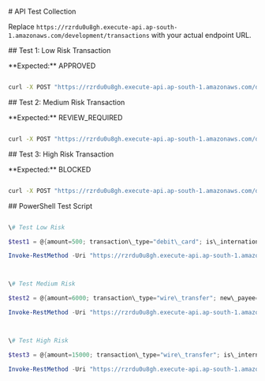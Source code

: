 \# API Test Collection



Replace `https://rzrdu0u8gh.execute-api.ap-south-1.amazonaws.com/development/transactions` with your actual endpoint URL.



\## Test 1: Low Risk Transaction

\*\*Expected:\*\* APPROVED 

```bash

curl -X POST "https://rzrdu0u8gh.execute-api.ap-south-1.amazonaws.com/development/transactions" -H "Content-Type: application/json" -d "{\\"amount\\": 500, \\"transaction\_type\\": \\"debit\_card\\", \\"user\_id\\": \\"user123\\", \\"is\_international\\": false, \\"new\_payee\\": false}"

```



\## Test 2: Medium Risk Transaction

\*\*Expected:\*\* REVIEW\_REQUIRED 

```bash

curl -X POST "https://rzrdu0u8gh.execute-api.ap-south-1.amazonaws.com/development/transactions" -H "Content-Type: application/json" -d "{\\"amount\\": 6000, \\"transaction\_type\\": \\"wire\_transfer\\", \\"user\_id\\": \\"user456\\", \\"is\_international\\": false, \\"new\_payee\\": true}"

```



\## Test 3: High Risk Transaction

\*\*Expected:\*\* BLOCKED 

```bash

curl -X POST "https://rzrdu0u8gh.execute-api.ap-south-1.amazonaws.com/development/transactions" -H "Content-Type: application/json" -d "{\\"amount\\": 15000, \\"transaction\_type\\": \\"wire\_transfer\\", \\"user\_id\\": \\"user789\\", \\"is\_international\\": true, \\"new\_payee\\": true}"

```



\## PowerShell Test Script

```powershell

\# Test Low Risk

$test1 = @{amount=500; transaction\_type="debit\_card"; is\_international=$false} | ConvertTo-Json

Invoke-RestMethod -Uri "https://rzrdu0u8gh.execute-api.ap-south-1.amazonaws.com/development/transactions" -Method POST -Body $test1 -ContentType "application/json"



\# Test Medium Risk

$test2 = @{amount=6000; transaction\_type="wire\_transfer"; new\_payee=$true} | ConvertTo-Json

Invoke-RestMethod -Uri "https://rzrdu0u8gh.execute-api.ap-south-1.amazonaws.com/development/transactions" -Method POST -Body $test2 -ContentType "application/json"



\# Test High Risk

$test3 = @{amount=15000; transaction\_type="wire\_transfer"; is\_international=$true; new\_payee=$true} | ConvertTo-Json

Invoke-RestMethod -Uri "https://rzrdu0u8gh.execute-api.ap-south-1.amazonaws.com/development/transactions" -Method POST -Body $test3 -ContentType "application/json"

```

